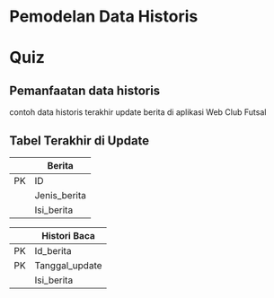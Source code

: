 
# Pemodelan Data Historis

# Quiz
## Pemanfaatan data historis
contoh data historis terakhir update berita di aplikasi Web Club Futsal
## Tabel Terakhir di Update
||Berita|
|---|---|
|PK|ID|
||Jenis_berita|
||Isi_berita|

||Histori Baca|
|---|---|
|PK|Id_berita|
|PK|Tanggal_update|
||Isi_berita|
